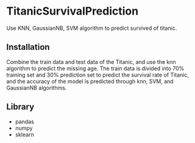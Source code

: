 # TitanicSurvivalPrediction
Use KNN, GaussianNB, SVM algorithm to predict survived of titanic.

## Installation
Combine the train data and test data of the Titanic, and use the knn algorithm to predict the missing age.
The train data is divided into 70% training set and 30% prediction set to predict the survival rate of Titanic, and the accuracy of the model is predicted through knn, SVM, and GaussianNB algorithms.

## Library
- pandas
- numpy
- sklearn

